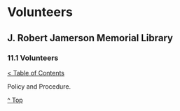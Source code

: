 [0]: ../README.md
[11.1]: retention-of-records.md

# Volunteers
## J. Robert Jamerson Memorial Library
### 11.1 Volunteers
[< Table of Contents][0]

Policy and Procedure.

[^ Top][11.1]
